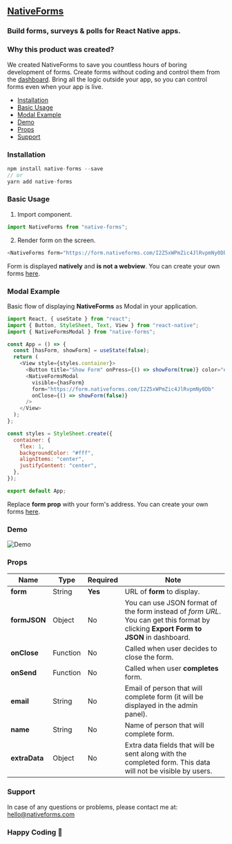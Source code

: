 ## [NativeForms](https://nativeforms.com)

### Build **forms, surveys & polls** for React Native apps.

### Why this product was created?

We created NativeForms to save you countless hours of boring development of forms. Create forms without coding and control them from the [dashboard](https://app.nativeforms.com). Bring all the logic outside your app, so you can control forms even when your app is live.

- [Installation](#installation)
- [Basic Usage](#basic-usage)
- [Modal Example](#modal-example)
- [Demo](#demo)
- [Props](#props)
- [Support](#support)

### Installation

```js
npm install native-forms --save
// or
yarn add native-forms
```

### Basic Usage

1. Import component.

```js
import NativeForms from "native-forms";
```

2. Render form on the screen.

```js
<NativeForms form="https://form.nativeforms.com/I2Z5xWPmZic4JlRvpmNy0Db" />
```

Form is displayed **natively** and **is not a webview**. You can create your own forms [here](https://app.nativeforms.com).

### Modal Example

Basic flow of displaying **NativeForms** as Modal in your application.

```js
import React, { useState } from "react";
import { Button, StyleSheet, Text, View } from "react-native";
import { NativeFormsModal } from "native-forms";

const App = () => {
  const [hasForm, showForm] = useState(false);
  return (
    <View style={styles.container}>
      <Button title="Show Form" onPress={() => showForm(true)} color="#20f" />
      <NativeFormsModal
        visible={hasForm}
        form="https://form.nativeforms.com/I2Z5xWPmZic4JlRvpmNy0Db"
        onClose={() => showForm(false)}
      />
    </View>
  );
};

const styles = StyleSheet.create({
  container: {
    flex: 1,
    backgroundColor: "#fff",
    alignItems: "center",
    justifyContent: "center",
  },
});

export default App;
```

Replace **form prop** with your form's address. You can create your own forms [here](https://app.nativeforms.com).

### Demo

![Demo](https://raw.githubusercontent.com/venits/native-forms/master/assets/demo.gif)

### Props

| Name          | Type     | Required | Note  |
| ------------- | -------- | -------- | ------------------------------------------------------------------------------------------------------------------------------------ |
| **form**      | String   | **Yes**  | URL of **form** to display.                                                                                                          |
| **formJSON**  | Object   | No       | You can use JSON format of the form instead of _form URL_. You can get this format by clicking **Export Form to JSON** in dashboard. |
| **onClose**   | Function | No       | Called when user decides to close the form.                                                                                          |
| **onSend**    | Function | No       | Called when user **completes** form.                                                                                                 |     |
| **email**     | String   | No       | Email of person that will complete form (it will be displayed in the admin panel).                                                   |
| **name**      | String   | No       | Name of person that will complete form.                                                                                              |
| **extraData** | Object   | No       | Extra data fields that will be sent along with the completed form. This data will not be visible by users.                           |

### Support

In case of any questions or problems, please contact me at:
[hello@nativeforms.com](mailto:hello@nativeforms.com)

### Happy Coding 💖
